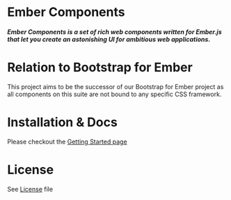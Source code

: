 # Ember Components

##### Ember Components is a set of rich web components written for Ember.js that let you create an astonishing UI for ambitious web applications.


# Relation to Bootstrap for Ember

This project aims to be the successor of our Bootstrap for Ember project as all components on this suite are not bound to any specific CSS framework.

# Installation & Docs

Please checkout the [Getting Started page](http://indexiatech.github.io/ember-components/#/getstarted)

# License

See [License](https://github.com/indexiatech/ember-components/blob/master/LICENSE) file 
